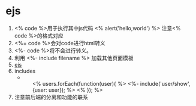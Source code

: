 # ejs
1. <% code %>用于执行其中js代码 <% alert('hello,world') %>  注意<% code %>的格式对应
2. <%= code %>会对code进行html转义
3. <%- code %>将不会进行转义。
4. 利用 <%- include filename %> 加载其他页面模板
5. [ejs](https://github.com/mde/ejs)
6. includes
   * <ul>
       <% users.forEach(function(user){ %>
         <%- include('user/show', {user: user}); %>
       <% }); %>
     </ul>
7. 注意前后端的分离和功能的联系     
